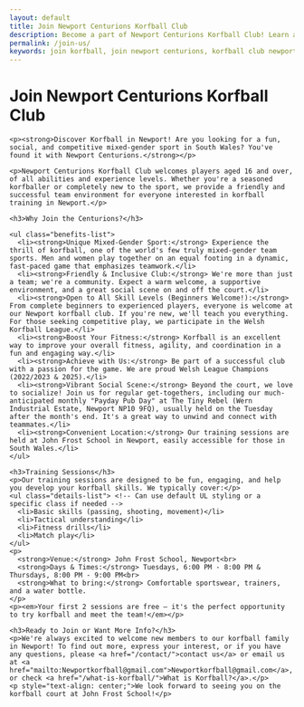 ```yaml
---
layout: default
title: Join Newport Centurions Korfball Club
description: Become a part of Newport Centurions Korfball Club! Learn about our mixed-gender sport, training sessions in Newport, and how to join our friendly team.
permalink: /join-us/
keywords: join korfball, join newport centurions, korfball club newport, korfball training, korfball beginners, korfball south wales, korfball team, welsh korfball, about korfball
---
```


<div class="page-content">
  <div class="content-block">
    <h1>Join Newport Centurions Korfball Club</h1>

    <p><strong>Discover Korfball in Newport! Are you looking for a fun, social, and competitive mixed-gender sport in South Wales? You've found it with Newport Centurions.</strong></p>

    <p>Newport Centurions Korfball Club welcomes players aged 16 and over, of all abilities and experience levels. Whether you're a seasoned korfballer or completely new to the sport, we provide a friendly and successful team environment for everyone interested in korfball training in Newport.</p>

    <h3>Why Join the Centurions?</h3>

    <ul class="benefits-list">
      <li><strong>Unique Mixed-Gender Sport:</strong> Experience the thrill of korfball, one of the world's few truly mixed-gender team sports. Men and women play together on an equal footing in a dynamic, fast-paced game that emphasizes teamwork.</li>
      <li><strong>Friendly & Inclusive Club:</strong> We're more than just a team; we're a community. Expect a warm welcome, a supportive environment, and a great social scene on and off the court.</li>
      <li><strong>Open to All Skill Levels (Beginners Welcome!):</strong> From complete beginners to experienced players, everyone is welcome at our Newport korfball club. If you're new, we'll teach you everything. For those seeking competitive play, we participate in the Welsh Korfball League.</li>
      <li><strong>Boost Your Fitness:</strong> Korfball is an excellent way to improve your overall fitness, agility, and coordination in a fun and engaging way.</li>
      <li><strong>Achieve with Us:</strong> Be part of a successful club with a passion for the game. We are proud Welsh League Champions (2022/2023 & 2025).</li>
      <li><strong>Vibrant Social Scene:</strong> Beyond the court, we love to socialize! Join us for regular get-togethers, including our much-anticipated monthly "Payday Pub Day" at The Tiny Rebel (Wern Industrial Estate, Newport NP10 9FQ), usually held on the Tuesday after the month's end. It's a great way to unwind and connect with teammates.</li>
      <li><strong>Convenient Location:</strong> Our training sessions are held at John Frost School in Newport, easily accessible for those in South Wales.</li>
    </ul>

    <h3>Training Sessions</h3>
    <p>Our training sessions are designed to be fun, engaging, and help you develop your korfball skills. We typically cover:</p>
    <ul class="details-list"> <!-- Can use default UL styling or a specific class if needed -->
      <li>Basic skills (passing, shooting, movement)</li>
      <li>Tactical understanding</li>
      <li>Fitness drills</li>
      <li>Match play</li>
    </ul>
    <p>
      <strong>Venue:</strong> John Frost School, Newport<br>
      <strong>Days & Times:</strong> Tuesdays, 6:00 PM - 8:00 PM & Thursdays, 8:00 PM - 9:00 PM<br>
      <strong>What to bring:</strong> Comfortable sportswear, trainers, and a water bottle.
    </p>
    <p><em>Your first 2 sessions are free – it's the perfect opportunity to try korfball and meet the team!</em></p>

    <h3>Ready to Join or Want More Info?</h3>
    <p>We're always excited to welcome new members to our korfball family in Newport! To find out more, express your interest, or if you have any questions, please <a href="/contact/">contact us</a> or email us at <a href="mailto:Newportkorfball@gmail.com">Newportkorfball@gmail.com</a>, or check <a href="/what-is-korfball/">What is Korfball?</a>.</p>
    <p style="text-align: center;">We look forward to seeing you on the korfball court at John Frost School!</p>
  </div>

</div>